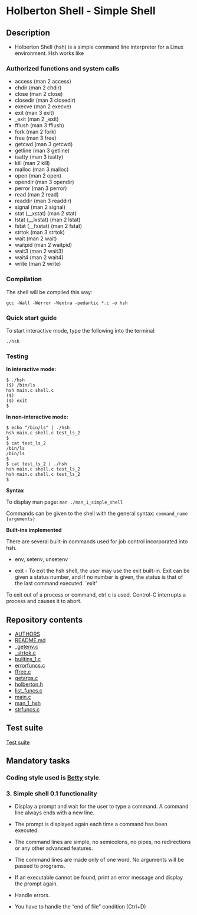 # Holberton Shell - Simple Shell

## Description

* Holberton Shell (hsh) is a simple command line interpreter for a Linux environment.  Hsh works like 

### Authorized functions and system calls

* access (man 2 access)
* chdir (man 2 chdir)
* close (man 2 close)
* closedir (man 3 closedir)
* execve (man 2 execve)
* exit (man 3 exit)
* _exit (man 2 _exit)
* fflush (man 3 fflush)
* fork (man 2 fork)
* free (man 3 free)
* getcwd (man 3 getcwd)
* getline (man 3 getline)
* isatty (man 3 isatty)
* kill (man 2 kill)
* malloc (man 3 malloc)
* open (man 2 open)
* opendir (man 3 opendir)
* perror (man 3 perror)
* read (man 2 read)
* readdir (man 3 readdir)
* signal (man 2 signal)
* stat (__xstat) (man 2 stat)
* lstat (__lxstat) (man 2 lstat)
* fstat (__fxstat) (man 2 fstat)
* strtok (man 3 strtok)
* wait (man 2 wait)
* waitpid (man 2 waitpid)
* wait3 (man 2 wait3)
* wait4 (man 2 wait4)
* write (man 2 write)

### Compilation

The shell will be compiled this way:

`gcc -Wall -Werror -Wextra -pedantic *.c -o hsh`

### Quick start guide

To start interactive mode, type the following into the terminal:

`./hsh`

### Testing

**In interactive mode:**
```
$ ./hsh
($) /bin/ls
hsh main.c shell.c
($)
($) exit
$
```

**In non-interactive mode:**
```
$ echo "/bin/ls" | ./hsh
hsh main.c shell.c test_ls_2
$
$ cat test_ls_2
/bin/ls
/bin/ls
$
$ cat test_ls_2 | ./hsh
hsh main.c shell.c test_ls_2
hsh main.c shell.c test_ls_2
$
```

**Syntax**

To display man page: `man ./man_1_simple_shell`

Commands can be given to the shell with the general syntax: `command_name {arguments}`

**Built-ins implemented**

There are several built-in commands used for job control incorporated into hsh.

* env, setenv, unsetenv

* exit - To exit the hsh shell, the user may use the exit built-in. Exit can be given a status number, and if no number is given, the status is that of the last command executed. 
`exit'

To exit out of a process or command, ctrl c is used. Control-C interrupts a process and causes it to abort.

## Repository contents

* [AUTHORS](./AUTHORS)
* [README.md](./README.md)
* [_getenv.c](./_getenv.c)
* [_strtok.c](./_strtok.c)
* [builtins_1.c](./builtins_1.c)
* [errorfuncs.c](./errorfuncs.c)
* [ffree.c](./ffree.c)
* [getargs.c](./getargs.c)
* [holberton.h](./holberton.h)
* [list_funcs.c](./list_funcs.c)
* [main.c](./main.c)
* [man_1_hsh](./man_1_hsh)
* [strfuncs.c](./strfuncs.c)

## Test suite

[Test suite](./https://github.com/AmilcarArmmand/shell_test_suite)

## Mandatory tasks

### Coding style used is [Betty](./https://github.com/holbertonschool/Betty/wiki) style.

### 3. Simple shell 0.1 functionality

* Display a prompt and wait for the user to type a command. A command line always ends with a new line.
* The prompt is displayed again each time a command has been executed.

* The command lines are simple, no semicolons, no pipes, no redirections or any other advanced features.

* The command lines are made only of one word. No arguments will be passed to programs.
* If an executable cannot be found, print an error message and display the prompt again.
* Handle errors.
* You have to handle the “end of file” condition (Ctrl+D)
